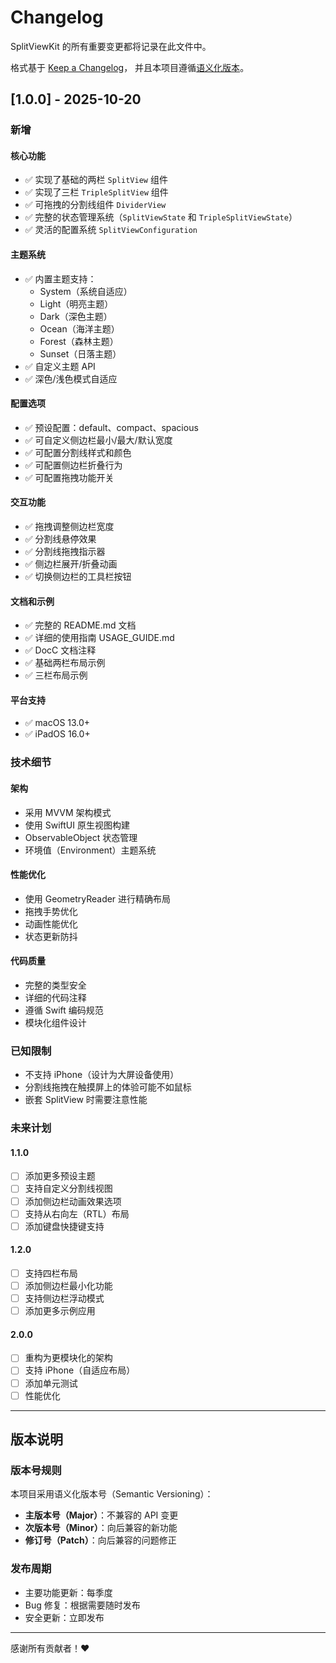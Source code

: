 # Changelog

SplitViewKit 的所有重要变更都将记录在此文件中。

格式基于 [Keep a Changelog](https://keepachangelog.com/zh-CN/1.0.0/)，
并且本项目遵循[语义化版本](https://semver.org/lang/zh-CN/)。

## [1.0.0] - 2025-10-20

### 新增

#### 核心功能
- ✅ 实现了基础的两栏 `SplitView` 组件
- ✅ 实现了三栏 `TripleSplitView` 组件
- ✅ 可拖拽的分割线组件 `DividerView`
- ✅ 完整的状态管理系统（`SplitViewState` 和 `TripleSplitViewState`）
- ✅ 灵活的配置系统 `SplitViewConfiguration`

#### 主题系统
- ✅ 内置主题支持：
  - System（系统自适应）
  - Light（明亮主题）
  - Dark（深色主题）
  - Ocean（海洋主题）
  - Forest（森林主题）
  - Sunset（日落主题）
- ✅ 自定义主题 API
- ✅ 深色/浅色模式自适应

#### 配置选项
- ✅ 预设配置：default、compact、spacious
- ✅ 可自定义侧边栏最小/最大/默认宽度
- ✅ 可配置分割线样式和颜色
- ✅ 可配置侧边栏折叠行为
- ✅ 可配置拖拽功能开关

#### 交互功能
- ✅ 拖拽调整侧边栏宽度
- ✅ 分割线悬停效果
- ✅ 分割线拖拽指示器
- ✅ 侧边栏展开/折叠动画
- ✅ 切换侧边栏的工具栏按钮

#### 文档和示例
- ✅ 完整的 README.md 文档
- ✅ 详细的使用指南 USAGE_GUIDE.md
- ✅ DocC 文档注释
- ✅ 基础两栏布局示例
- ✅ 三栏布局示例

#### 平台支持
- ✅ macOS 13.0+
- ✅ iPadOS 16.0+

### 技术细节

#### 架构
- 采用 MVVM 架构模式
- 使用 SwiftUI 原生视图构建
- ObservableObject 状态管理
- 环境值（Environment）主题系统

#### 性能优化
- 使用 GeometryReader 进行精确布局
- 拖拽手势优化
- 动画性能优化
- 状态更新防抖

#### 代码质量
- 完整的类型安全
- 详细的代码注释
- 遵循 Swift 编码规范
- 模块化组件设计

### 已知限制

- 不支持 iPhone（设计为大屏设备使用）
- 分割线拖拽在触摸屏上的体验可能不如鼠标
- 嵌套 SplitView 时需要注意性能

### 未来计划

#### 1.1.0
- [ ] 添加更多预设主题
- [ ] 支持自定义分割线视图
- [ ] 添加侧边栏动画效果选项
- [ ] 支持从右向左（RTL）布局
- [ ] 添加键盘快捷键支持

#### 1.2.0
- [ ] 支持四栏布局
- [ ] 添加侧边栏最小化功能
- [ ] 支持侧边栏浮动模式
- [ ] 添加更多示例应用

#### 2.0.0
- [ ] 重构为更模块化的架构
- [ ] 支持 iPhone（自适应布局）
- [ ] 添加单元测试
- [ ] 性能优化

---

## 版本说明

### 版本号规则

本项目采用语义化版本号（Semantic Versioning）：

- **主版本号（Major）**：不兼容的 API 变更
- **次版本号（Minor）**：向后兼容的新功能
- **修订号（Patch）**：向后兼容的问题修正

### 发布周期

- 主要功能更新：每季度
- Bug 修复：根据需要随时发布
- 安全更新：立即发布

---

感谢所有贡献者！❤️

